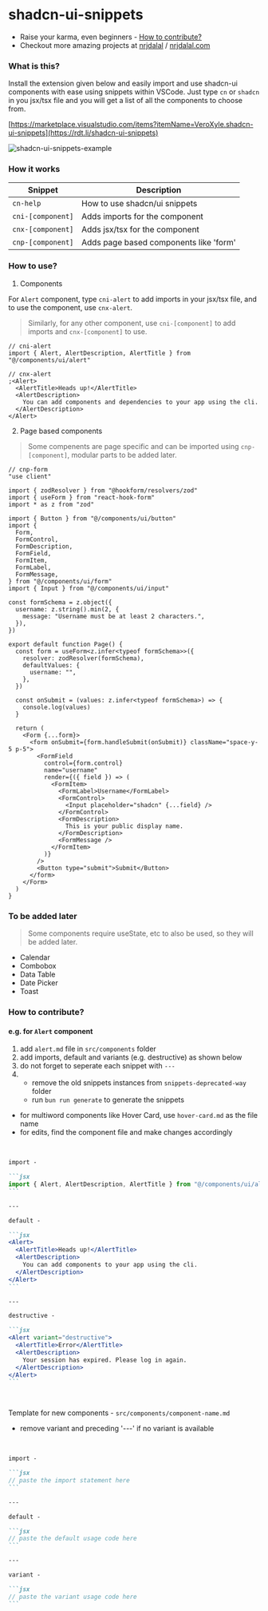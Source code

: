 # shadcn-ui-snippets

- Raise your karma, even beginners - [How to contribute?](#how-to-contribute)
- Checkout more amazing projects at [nrjdalal](https://rdt.li/gh-follow) / [nrjdalal.com](https://nrjdalal.com)

### What is this?

Install the extension given below and easily import and use shadcn-ui components with ease using snippets within VSCode. Just type `cn` or `shadcn` in you jsx/tsx file and you will get a list of all the components to choose from.

[https://marketplace.visualstudio.com/items?itemName=VeroXyle.shadcn-ui-snippets](https://rdt.li/shadcn-ui-snippets)

![shadcn-ui-snippets-example](https://raw.githubusercontent.com/nrjdalal/shadcn-ui-snippets/main/src/images/usage.jpg)

### How it works

| Snippet           | Description                            |
| ----------------- | -------------------------------------- |
| `cn-help`         | How to use shadcn/ui snippets          |
| `cni-[component]` | Adds imports for the component         |
| `cnx-[component]` | Adds jsx/tsx for the component         |
| `cnp-[component]` | Adds page based components like 'form' |

### How to use?

1. Components

For `Alert` component, type `cni-alert` to add imports in your jsx/tsx file, and to use the component, use `cnx-alert`.

> Similarly, for any other component, use `cni-[component]` to add imports and `cnx-[component]` to use.

```tsx
// cni-alert
import { Alert, AlertDescription, AlertTitle } from "@/components/ui/alert"

// cnx-alert
;<Alert>
  <AlertTitle>Heads up!</AlertTitle>
  <AlertDescription>
    You can add components and dependencies to your app using the cli.
  </AlertDescription>
</Alert>
```

2. Page based components

> Some compenents are page specific and can be imported using `cnp-[component]`, modular parts to be added later.

```tsx
// cnp-form
"use client"

import { zodResolver } from "@hookform/resolvers/zod"
import { useForm } from "react-hook-form"
import * as z from "zod"

import { Button } from "@/components/ui/button"
import {
  Form,
  FormControl,
  FormDescription,
  FormField,
  FormItem,
  FormLabel,
  FormMessage,
} from "@/components/ui/form"
import { Input } from "@/components/ui/input"

const formSchema = z.object({
  username: z.string().min(2, {
    message: "Username must be at least 2 characters.",
  }),
})

export default function Page() {
  const form = useForm<z.infer<typeof formSchema>>({
    resolver: zodResolver(formSchema),
    defaultValues: {
      username: "",
    },
  })

  const onSubmit = (values: z.infer<typeof formSchema>) => {
    console.log(values)
  }

  return (
    <Form {...form}>
      <form onSubmit={form.handleSubmit(onSubmit)} className="space-y-5 p-5">
        <FormField
          control={form.control}
          name="username"
          render={({ field }) => (
            <FormItem>
              <FormLabel>Username</FormLabel>
              <FormControl>
                <Input placeholder="shadcn" {...field} />
              </FormControl>
              <FormDescription>
                This is your public display name.
              </FormDescription>
              <FormMessage />
            </FormItem>
          )}
        />
        <Button type="submit">Submit</Button>
      </form>
    </Form>
  )
}
```

### To be added later

> Some components require useState, etc to also be used, so they will be added later.

- Calendar
- Combobox
- Data Table
- Date Picker
- Toast

### How to contribute?

#### e.g. for `Alert` component

1. add `alert.md` file in `src/components` folder
2. add imports, default and variants (e.g. destructive) as shown below
3. do not forget to seperate each snippet with `---`
4. - remove the old snippets instances from `snippets-deprecated-way` folder
   - run `bun run generate` to generate the snippets

- for multiword components like Hover Card, use `hover-card.md` as the file name
- for edits, find the component file and make changes accordingly

<br>

````md
import -

```jsx
import { Alert, AlertDescription, AlertTitle } from "@/components/ui/alert"
```

---

default -

```jsx
<Alert>
  <AlertTitle>Heads up!</AlertTitle>
  <AlertDescription>
    You can add components to your app using the cli.
  </AlertDescription>
</Alert>
```

---

destructive -

```jsx
<Alert variant="destructive">
  <AlertTitle>Error</AlertTitle>
  <AlertDescription>
    Your session has expired. Please log in again.
  </AlertDescription>
</Alert>
```
````

<br>

Template for new components - `src/components/component-name.md`

- remove variant and preceding '---' if no variant is available

<br>

````md
import -

```jsx
// paste the import statement here
```

---

default -

```jsx
// paste the default usage code here
```

---

variant -

```jsx
// paste the variant usage code here
```
````
